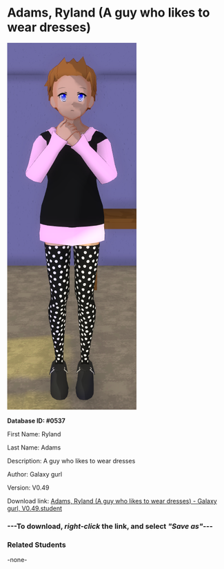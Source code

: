 # Adams, Ryland (A guy who likes to wear dresses)

<img src="../../Files/Images/Adams, Ryland (A guy who likes to wear dresses).png" title="Adams, Ryland (A guy who likes to wear dresses) - Galaxy gurl, V0.49">

**Database ID: #0537**

First Name: Ryland

Last Name: Adams

Description: A guy who likes to wear dresses

Author: Galaxy gurl

Version: V0.49

Download link: <a href="https://raw.githubusercontent.com/Arbiter1223/Daigaku-Gurashi-Custom-Students/master/Files/Student%20Files/Adams%2C%20Ryland%20(A%20guy%20who%20likes%20to%20wear%20dresses)%20-%20Galaxy%20gurl%2C%20V0.49.student">Adams, Ryland (A guy who likes to wear dresses) - Galaxy gurl, V0.49.student</a>

### ---**To download, _right-click_ the link, and select _"Save as"_**---

### Related Students

-none-
